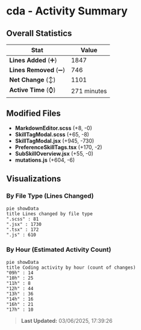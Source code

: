 # cda - Activity Summary 

## Overall Statistics

| Stat                   | Value                                                             |
| ---------------------- | ----------------------------------------------------------------- |
| **Lines Added** (➕)   | 1847                                          |
| **Lines Removed** (➖) | 746                                        |
| **Net Change** (↕)    | 1101                |
| **Active Time** (⌚)   | 271 minutes |


## Modified Files
- **MarkdownEditor.scss** (+8, -0)
- **SkillTagModal.scss** (+65, -8)
- **SkillTagModal.jsx** (+945, -730)
- **PreferenceSkillTags.tsx** (+170, -2)
- **SubSkillOverview.jsx** (+55, -0)
- **mutations.js** (+604, -6)

## Visualizations

### By File Type (Lines Changed)

```mermaid
pie showData
title Lines changed by file type
".scss" : 81
".jsx" : 1730
".tsx" : 172
".js" : 610
```

### By Hour (Estimated Activity Count)

```mermaid
pie showData
title Coding activity by hour (count of changes)
"09h" : 14
"10h" : 25
"11h" : 8
"12h" : 44
"13h" : 36
"14h" : 16
"16h" : 21
"17h" : 10
```


> **Last Updated:** 03/06/2025, 17:39:26